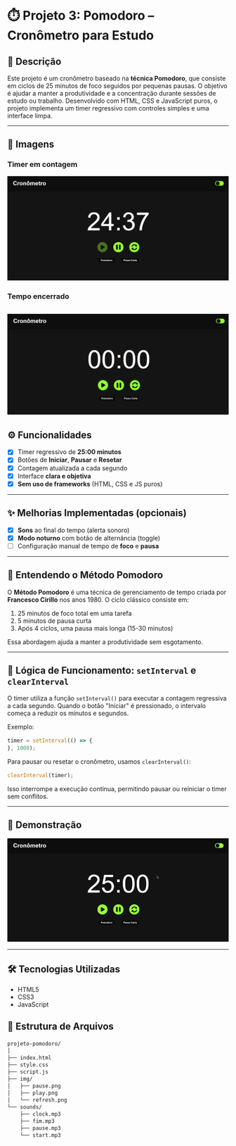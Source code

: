 # ⏱️ Projeto 3: Pomodoro – Cronômetro para Estudo

## 📝 Descrição

Este projeto é um cronômetro baseado na **técnica Pomodoro**, que consiste em ciclos de 25 minutos de foco seguidos por pequenas pausas. O objetivo é ajudar a manter a produtividade e a concentração durante sessões de estudo ou trabalho. Desenvolvido com HTML, CSS e JavaScript puros, o projeto implementa um timer regressivo com controles simples e uma interface limpa.

---

## 📸 Imagens

### Timer em contagem

![alt text](img/image-1.png)

### Tempo encerrado

![alt text](img/image-2.png)
---

## ⚙️ Funcionalidades

* [x] Timer regressivo de **25:00 minutos**
* [x] Botões de **Iniciar**, **Pausar** e **Resetar**
* [x] Contagem atualizada a cada segundo
* [x] Interface **clara e objetiva**
* [x] **Sem uso de frameworks** (HTML, CSS e JS puros)

---

## ✨ Melhorias Implementadas (opcionais)

* [x] **Sons** ao final do tempo (alerta sonoro)
* [x] **Modo noturno** com botão de alternância (toggle)
* [ ] Configuração manual de tempo de **foco** e **pausa**

---

## 🧠 Entendendo o Método Pomodoro

O **Método Pomodoro** é uma técnica de gerenciamento de tempo criada por **Francesco Cirillo** nos anos 1980. O ciclo clássico consiste em:

1. 25 minutos de foco total em uma tarefa
2. 5 minutos de pausa curta
3. Após 4 ciclos, uma pausa mais longa (15-30 minutos)

Essa abordagem ajuda a manter a produtividade sem esgotamento.

---

## 🧩 Lógica de Funcionamento: `setInterval` e `clearInterval`

O timer utiliza a função `setInterval()` para executar a contagem regressiva a cada segundo. Quando o botão "Iniciar" é pressionado, o intervalo começa a reduzir os minutos e segundos.

Exemplo:

```javascript
timer = setInterval(() => {
}, 1000);
```

Para pausar ou resetar o cronômetro, usamos `clearInterval()`:

```javascript
clearInterval(timer);
```

Isso interrompe a execução contínua, permitindo pausar ou reiniciar o timer sem conflitos.

---

## 🎥 Demonstração

<img title="a title" alt="Alt text" src="img/PomodoroGif.gif">

---

## 🛠️ Tecnologias Utilizadas

* HTML5
* CSS3
* JavaScript

## 📁 Estrutura de Arquivos

```
projeto-pomodoro/
│
├── index.html
├── style.css
├── script.js
├── img/
│   ├── pause.png
│   ├── play.png
│   └── refresh.png 
└── sounds/
    ├── clock.mp3
    ├── fim.mp3
    ├── pause.mp3
    └── start.mp3
```
